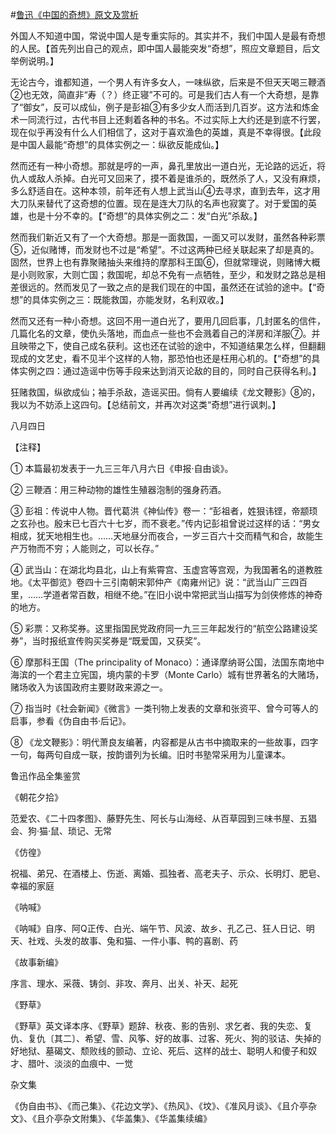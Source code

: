 #[鲁迅《中国的奇想》原文及赏析](https://www.vrrw.net/wx/8164.html)

外国人不知道中国，常说中国人是专重实际的。其实并不，我们中国人是最有奇想的人民。【首先列出自己的观点，即中国人最能突发“奇想”，照应文章题目，后文举例说明。】

无论古今，谁都知道，一个男人有许多女人，一味纵欲，后来是不但天天喝三鞭酒②也无效，简直非“寿（？）终正寝”不可的。可是我们古人有一个大奇想，是靠了“御女”，反可以成仙，例子是彭祖③有多少女人而活到几百岁。这方法和炼金术一同流行过，古代书目上还剩着各种的书名。不过实际上大约还是到底不行罢，现在似乎再没有什么人们相信了，这对于喜欢渔色的英雄，真是不幸得很。【此段是中国人最能“奇想”的具体实例之一：纵欲反能成仙。】



然而还有一种小奇想。那就是哼的一声，鼻孔里放出一道白光，无论路的远近，将仇人或敌人杀掉。白光可又回来了，摸不着是谁杀的，既然杀了人，又没有麻烦，多么舒适自在。这种本领，前年还有人想上武当山④去寻求，直到去年，这才用大刀队来替代了这奇想的位置。现在是连大刀队的名声也寂寞了。对于爱国的英雄，也是十分不幸的。【“奇想”的具体实例之二：发“白光”杀敌。】

然而我们新近又有了一个大奇想。那是一面救国，一面又可以发财，虽然各种彩票⑤，近似赌博，而发财也不过是“希望”。不过这两种已经关联起来了却是真的。固然，世界上也有靠聚赌抽头来维持的摩那科王国⑥，但就常理说，则赌博大概是小则败家，大则亡国；救国呢，却总不免有一点牺牲，至少，和发财之路总是相差很远的。然而发见了一致之点的是我们现在的中国，虽然还在试验的途中。【“奇想”的具体实例之三：既能救国，亦能发财，名利双收。】

然而又还有一种小奇想。这回不用一道白光了，要用几回启事，几封匿名的信件，几篇化名的文章，使仇头落地，而血点一些也不会溅着自己的洋房和洋服⑦。并且映带之下，使自己成名获利。这也还在试验的途中，不知道结果怎么样，但翻翻现成的文艺史，看不见半个这样的人物，那恐怕也还是枉用心机的。【“奇想”的具体实例之四：通过造谣中伤等手段来达到消灭论敌的目的，同时自己获得名利。】

狂赌救国，纵欲成仙；袖手杀敌，造谣买田。倘有人要编续《龙文鞭影》⑧的，我以为不妨添上这四句。【总结前文，并再次对这类“奇想”进行讽刺。】

八月四日





【注释】

① 本篇最初发表于一九三三年八月六日《申报·自由谈》。

② 三鞭酒：用三种动物的雄性生殖器泡制的强身药酒。

③ 彭祖：传说中人物。晋代葛洪《神仙传》卷一：“彭祖者，姓狠讳铿，帝颛顼之玄孙也。殷末已七百六十七岁，而不衰老。”传内记彭祖曾说过这样的话：“男女相成，犹天地相生也。……天地昼分而夜合，一岁三百六十交而精气和合，故能生产万物而不穷；人能则之，可以长存。”

④ 武当山：在湖北均县北，山上有紫霄宫、玉虚宫等宫观，为我国著名的道教胜地。《太平御览》卷四十三引南朝宋郭仲产《南雍州记》说：“武当山广三四百里，……学道者常百数，相继不绝。”在旧小说中常把武当山描写为剑侠修炼的神奇的地方。

⑤ 彩票：又称奖券。这里指国民党政府同一九三三年起发行的“航空公路建设奖券”，当时报纸宣传购买奖券是“既爱国，又获奖”。

⑥ 摩那科王国（The principality of Monaco）：通译摩纳哥公国，法国东南地中海滨的一个君主立宪国，境内蒙的卡罗（Monte Carlo）城有世界著名的大赌场，赌场收入为该国政府主要财政来源之一。

⑦ 指当时《社会新闻》《微言》一类刊物上发表的文章和张资平、曾今可等人的启事，参看《伪自由书·后记》。

⑧ 《龙文鞭影》：明代萧良友编著，内容都是从古书中摘取来的一些故事，四字一句，每两句自成一联，按韵谱列为长编。旧时书塾常采用为儿童课本。

鲁迅作品全集鉴赏

《朝花夕拾》

范爱农、《二十四孝图》、藤野先生、阿长与山海经、从百草园到三味书屋、五猖会、狗·猫·鼠、琐记、无常

《仿徨》

祝福、弟兄、在酒楼上、伤逝、离婚、孤独者、高老夫子、示众、长明灯、肥皂、幸福的家庭

《呐喊》

《呐喊》自序、阿Q正传、白光、端午节、风波、故乡、孔乙己、狂人日记、明天、社戏、头发的故事、兔和猫、一件小事、鸭的喜剧、药

《故事新编》

序言、理水、采薇、铸剑、非攻、奔月、出关、补天、起死

《野草》

《野草》英文译本序、《野草》题辞、秋夜、影的告别、求乞者、我的失恋、复仇、复仇〔其二〕、希望、雪、风筝、好的故事、过客、死火、狗的驳诘、失掉的好地狱、墓碣文、颓败线的颤动、立论、死后、这样的战士、聪明人和傻子和奴才、腊叶、淡淡的血痕中、一觉

杂文集

《伪自由书》、《而己集》、《花边文学》、《热风》、《坟》、《准风月谈》、《且介亭杂文》、《且介亭杂文附集》、《华盖集》、《华盖集续编》


